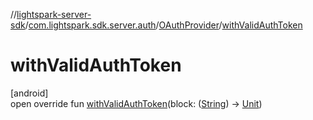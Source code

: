 //[lightspark-server-sdk](../../../index.md)/[com.lightspark.sdk.server.auth](../index.md)/[OAuthProvider](index.md)/[withValidAuthToken](with-valid-auth-token.md)

# withValidAuthToken

[android]\
open override fun [withValidAuthToken](with-valid-auth-token.md)(block: ([String](https://kotlinlang.org/api/latest/jvm/stdlib/kotlin/-string/index.html)) -&gt; [Unit](https://kotlinlang.org/api/latest/jvm/stdlib/kotlin/-unit/index.html))

